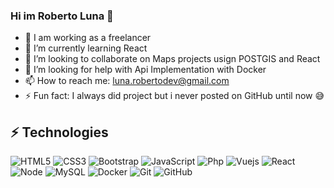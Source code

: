 ### Hi im Roberto Luna 👋

- 🔭 I am working as a freelancer
- 🌱 I’m currently learning React
- 👯 I’m looking to collaborate on Maps projects usign POSTGIS and React
- 🤔 I’m looking for help with Api Implementation with Docker
- 📫 How to reach me: luna.robertodev@gmail.com
- ⚡ Fun fact: I always did project but i never posted on GitHub until now :sweat_smile:

## ⚡ Technologies

![HTML5](https://img.shields.io/badge/-HTML5-E34F26?style=flat-square&logo=html5&logoColor=white)
![CSS3](https://img.shields.io/badge/-CSS3-1572B6?style=flat-square&logo=css3)
![Bootstrap](https://img.shields.io/badge/-Bootstrap-563D7C?style=flat-square&logo=bootstrap)
![JavaScript](https://img.shields.io/badge/-JavaScript-black?style=flat-square&logo=javascript)
![Php](https://img.shields.io/badge/-PHP-563D7C?style=flat-square&logo=php)
![Vuejs](https://img.shields.io/badge/-Vue-black?style=flat-square&logo=Vue.js)
![React](https://img.shields.io/badge/-React-black?style=flat-square&logo=react)
![Node](https://img.shields.io/badge/-Node-black?style=flat-square&logo=Node.js)
![MySQL](https://img.shields.io/badge/-MySQL-white?style=flat-square&logo=mysql)
![Docker](https://img.shields.io/badge/-Docker-563D7C?style=flat-square&logo=docker)
![Git](https://img.shields.io/badge/-Git-black?style=flat-square&logo=git)
![GitHub](https://img.shields.io/badge/-GitHub-181717?style=flat-square&logo=github)
